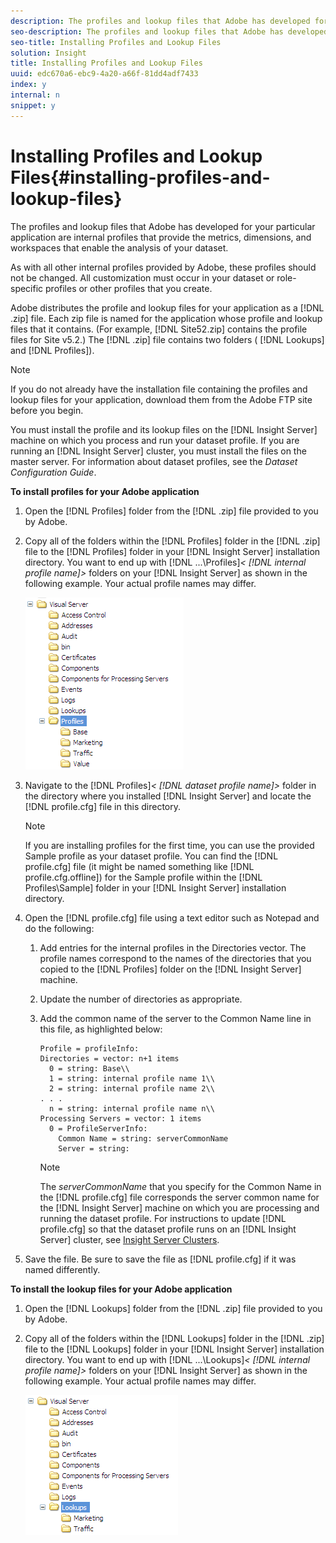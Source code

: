 ```yaml
---
description: The profiles and lookup files that Adobe has developed for your particular application are internal profiles that provide the metrics, dimensions, and workspaces that enable the analysis of your dataset.
seo-description: The profiles and lookup files that Adobe has developed for your particular application are internal profiles that provide the metrics, dimensions, and workspaces that enable the analysis of your dataset.
seo-title: Installing Profiles and Lookup Files
solution: Insight
title: Installing Profiles and Lookup Files
uuid: edc670a6-ebc9-4a20-a66f-81dd4adf7433
index: y
internal: n
snippet: y
---
```


# Installing Profiles and Lookup Files{#installing-profiles-and-lookup-files}

The profiles and lookup files that Adobe has developed for your particular application are internal profiles that provide the metrics, dimensions, and workspaces that enable the analysis of your dataset.

As with all other internal profiles provided by Adobe, these profiles should not be changed. All customization must occur in your dataset or role-specific profiles or other profiles that you create.

Adobe distributes the profile and lookup files for your application as a [!DNL .zip] file. Each zip file is named for the application whose profile and lookup files that it contains. (For example, [!DNL Site52.zip] contains the profile files for Site v5.2.) The [!DNL .zip] file contains two folders ( [!DNL Lookups] and [!DNL Profiles]).

>[!NOTE]
>
>If you do not already have the installation file containing the profiles and lookup files for your application, download them from the Adobe FTP site before you begin.

You must install the profile and its lookup files on the [!DNL Insight Server] machine on which you process and run your dataset profile. If you are running an [!DNL Insight Server] cluster, you must install the files on the master server. For information about dataset profiles, see the *Dataset Configuration Guide*.

**To install profiles for your Adobe application**

1. Open the [!DNL Profiles] folder from the [!DNL .zip] file provided to you by Adobe. 

1. Copy all of the folders within the [!DNL Profiles] folder in the [!DNL .zip] file to the [!DNL Profiles] folder in your [!DNL Insight Server] installation directory. You want to end up with [!DNL ...\Profiles\]*< [!DNL internal profile name]>* folders on your [!DNL Insight Server] as shown in the following example. Your actual profile names may differ.

   ![](assets/win_installprofiles.png)

1. Navigate to the [!DNL Profiles\]*< [!DNL dataset profile name]>* folder in the directory where you installed [!DNL Insight Server] and locate the [!DNL profile.cfg] file in this directory.

   >[!NOTE]
   >
   >If you are installing profiles for the first time, you can use the provided Sample profile as your dataset profile. You can find the [!DNL profile.cfg] file (it might be named something like [!DNL profile.cfg.offline]) for the Sample profile within the [!DNL Profiles\Sample] folder in your [!DNL Insight Server] installation directory.

1. Open the [!DNL profile.cfg] file using a text editor such as Notepad and do the following:

    1. Add entries for the internal profiles in the Directories vector. The profile names correspond to the names of the directories that you copied to the [!DNL Profiles] folder on the [!DNL Insight Server] machine. 
    
    1. Update the number of directories as appropriate. 
    1. Add the common name of the server to the Common Name line in this file, as highlighted below:     
    
       ```    
       Profile = profileInfo: 
       Directories = vector: n+1 items
         0 = string: Base\\
         1 = string: internal profile name 1\\
         2 = string: internal profile name 2\\
       . . .
         n = string: internal profile name n\\
       Processing Servers = vector: 1 items
         0 = ProfileServerInfo: 
           Common Name = string: serverCommonName
           Server = string: 
       ```

       >[!NOTE]
       >
       >The *serverCommonName* that you specify for the Common Name in the [!DNL profile.cfg] file corresponds the server common name for the [!DNL Insight Server] machine on which you are processing and running the dataset profile. For instructions to update [!DNL profile.cfg] so that the dataset profile runs on an [!DNL Insight Server] cluster, see [Insight Server Clusters](../../../../home/c-inst-svr/c-install-ins-svr/c-ins-svr-clstrs/c-ins-svr-clstrs.md#concept-7990434e7d8f42bab089d3024b96586b).

1. Save the file. Be sure to save the file as [!DNL profile.cfg] if it was named differently.

**To install the lookup files for your Adobe application**

1. Open the [!DNL Lookups] folder from the [!DNL .zip] file provided to you by Adobe. 

1. Copy all of the folders within the [!DNL Lookups] folder in the [!DNL .zip] file to the [!DNL Lookups] folder in your [!DNL Insight Server] installation directory. You want to end up with [!DNL ...\Lookups\]*< [!DNL internal profile name]>* folders on your [!DNL Insight Server] as shown in the following example. Your actual profile names may differ.

   ![](assets/win_installLookups.png)

